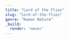 ```yaml
---
title: "Lord of the Flies"
slug: "lord-of-the-flies"
genre: "Human Nature"
_build:
  render: 'never'
---
```



